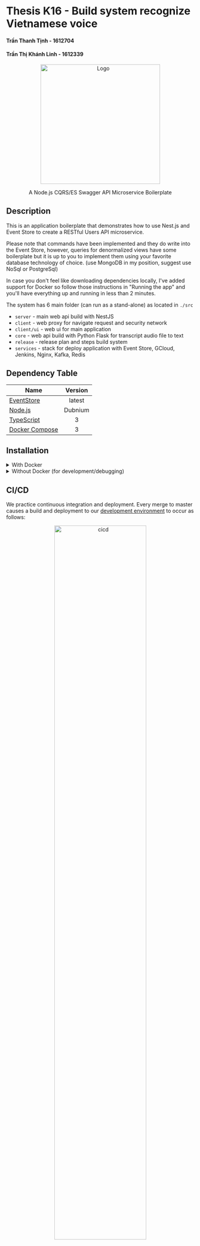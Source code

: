 # Thesis K16 - Build system recognize Vietnamese voice
#### Trần Thanh Tịnh - 1612704
#### Trần Thị Khánh Linh - 1612339

<p align="center">
  <img src="https://cdn-images-1.medium.com/max/1200/1*feM_-VHhK670LlEQekesKg.png" width="320" alt="Logo" />
</p>
  
<p align="center">A Node.js CQRS/ES Swagger API Microservice Boilerplate</p>

## Description

This is an application boilerplate that demonstrates how to use Nest.js and Event Store to create a RESTful Users API microservice.

Please note that commands have been implemented and they do write into the Event Store, however, queries for denormalized views have some boilerplate but it is up to you to implement them using your favorite database technology of choice. (use MongoDB in my position, suggest use NoSql or PostgreSql)

In case you don't feel like downloading dependencies locally, I've added support for Docker so follow those instructions in "Running the app" and you'll have everything up and running in less than 2 minutes.

The system has 6 main folder (can run as a stand-alone) as located in `./src` <br />
- `server` - main web api build with NestJS
- `client` - web proxy for navigate request and security network
- `client/ui` - web ui for main application
- `core` - web api build with Python Flask for transcript audio file to text
- `release` - release plan and steps build system
- `services` - stack for deploy application with Event Store, GCloud, Jenkins, Nginx, Kafka, Redis

## Dependency Table
| Name        | Version           |
| ------------- |:-------------: |
| [EventStore](https://eventstore.org)      | latest |
| [Node.js](https://nodejs.org)      | Dubnium      |
| [TypeScript](https://www.typescriptlang.org) | 3      |
| [Docker Compose](https://docker.com) | 3      |

## Installation

<details>
<summary>With Docker</summary>

1. Install Docker ([from the Docker website](https://www.docker.com/get-started))
2. Fork and clone the ViSpeech repo ([see Contributing page](CONTRIBUTING.md))
3. From the src folder run: `docker-compose up`
4. Open a browser and navigate to http://localhost to see the application running
5. To shutdown the application run: `docker-compose down`
   </details>

<details>
<summary>Without Docker (for development/debugging)</summary>

1. Fork and clone the ReactiveTraderCloud repo ([see Contributing page](CONTRIBUTING.md))

2. Install dependencies & add them to your path:

- [Node.js and npm](https://nodejs.org/en/download/)
- [Event Store](https://eventstore.com/downloads/)
- [Kafka](https://kafka.apache.org/downloads)

3. Enable Kafka

   ```bash
    tar -xzf kafka_2.12-2.5.0.tgz
    cd kafka_2.12-2.5.0
    bin/zookeeper-server-start.sh config/zookeeper.properties
    bin/kafka-server-start.sh config/server.properties
   ```

4. Populate Event Store:

   ```bash
   EventStore.ClusterNode.exe --db ./db --log ./logs
   ```

5. Start the ViSpeech server:

   ```bash
   cd src/server
   npm install
   npm run start
   ```

6. (Optional) Start Node services by running `npm run start:dev` from their respective folders, e.g.:

   ```bash
   cd src/server/node/priceHistory
   npm install
   npm run start:dev
   ```

7. Start the client against the local server components:

   ```bash
   cd src/client
   npm install
   npm run start:dev
   cd src/client/ui
   npm install
   npm run start
   ```
  </details>


## CI/CD

We practice continuous integration and deployment. Every merge to master causes a build and deployment to our [development environment](https://web-dev.adaptivecluster.com) to occur as follows:
<p align="center">
  <img src="https://topdev.vn/blog/wp-content/uploads/2019/05/jenkins.png" width="70%" alt="cicd" />
</p>

## Running the app

```bash
# development
$ yarn start

# watch mode
$ yarn start:dev

# production mode
$ yarn start:prod

# analyze production mode
$ yarn start:analyze

# using with Docker
$ ./scripts/up.sh # to start
$ ./scripts/down.sh # to stop
```

## Relateds Links
Medium Article (Part 1):
https://medium.com/@qasimsoomro/building-microservices-using-node-js-with-ddd-cqrs-and-event-sourcing-part-1-of-2-52e0dc3d81df

Medium Article (Part 2):
https://medium.com/@qasimsoomro/building-microservices-using-node-js-with-ddd-cqrs-and-event-sourcing-part-2-of-2-9a5f6708e0f

Swagger Explorer URL: http://localhost:7070/api

Event Store URL: http://localhost:2113

## Test

```bash
# unit tests
$ yarn test

# e2e tests
$ yarn test:e2e

# test coverage
$ yarn test:cov
```

## Supported Node.js Versions

Our client libraries follow the [Node.js release schedule](https://nodejs.org/en/about/releases/).
Libraries are compatible with all current _active_ and _maintenance_ versions of
Node.js.

Client libraries targetting some end-of-life versions of Node.js are available, and
can be installed via npm [dist-tags](https://docs.npmjs.com/cli/dist-tag).
The dist-tags follow the naming convention `legacy-(version)`.

_Legacy Node.js versions are supported as a best effort:_

* Legacy versions will not be tested in continuous integration.
* Some security patches may not be able to be backported.
* Dependencies will not be kept up-to-date, and features will not be backported.

## Versioning

This library follows [Semantic Versioning](http://semver.org/).


This library is considered to be **General Availability (GA)**. This means it
is stable; the code surface will not change in backwards-incompatible ways
unless absolutely necessary (e.g. because of critical security issues) or with
an extensive deprecation period. Issues and requests against **GA** libraries
are addressed with the highest priority.
